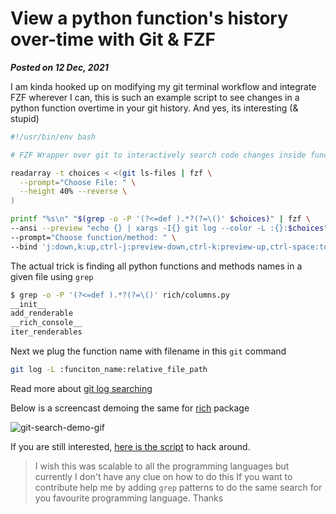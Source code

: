 # View a python function's history over-time with Git & FZF
**_Posted on 12 Dec, 2021_**

I am kinda hooked up on modifying my git terminal workflow and integrate FZF wherever I can, this is such an example script to see changes in a python function overtime in your git history. And yes, its interesting (& stupid) 

```bash
#!/usr/bin/env bash

# FZF Wrapper over git to interactively search code changes inside functions

readarray -t choices < <(git ls-files | fzf \
  --prompt="Choose File: " \
  --height 40% --reverse \
)

printf "%s\n" "$(grep -o -P '(?<=def ).*?(?=\()' $choices)" | fzf \
--ansi --preview "echo {} | xargs -I{} git log --color -L :{}:$choices" \
--prompt="Choose function/method: " \
--bind 'j:down,k:up,ctrl-j:preview-down,ctrl-k:preview-up,ctrl-space:toggle-preview' --preview-window right:60% \

```

The actual trick is finding all python functions and methods names in a given file using `grep`

```bash
$ grep -o -P '(?<=def ).*?(?=\()' rich/columns.py
__init__
add_renderable
__rich_console__
iter_renderables
```

Next we plug the function name with filename in this `git` command

```bash
git log -L :funciton_name:relative_file_path
```

Read more about [git log searching](https://git-scm.com/book/en/v2/Git-Tools-Searching)

Below is a screencast demoing the same for [rich](https://github.com/willmcgugan/rich) package

![git-search-demo-gif](https://ik.imagekit.io/bhupesh/blog_content_pics/git-search-demo__1Kr8lRP_.gif?updatedAt=1639324374192)

If you are still interested, [here is the script](https://github.com/Bhupesh-V/.Varshney/blob/master/scripts/git/git-search) to hack around.

> I wish this was scalable to all the programming languages but currently I don't have any clue on how to do this
If you want to contribute help me by adding `grep` patterns to do the same search for you favourite programming language. Thanks

